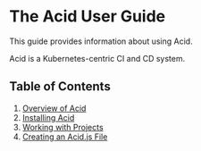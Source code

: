 # The Acid User Guide

This guide provides information about using Acid.

Acid is a Kubernetes-centric CI and CD system.

## Table of Contents

1. [Overview of Acid](1_overview)
2. [Installing Acid](2_install)
3. [Working with Projects](3_projects)
4. [Creating an Acid.js File](4_acidjs)
